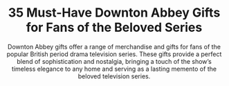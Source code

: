 ---
layout: post
title: 35 Must-Have Downton Abbey Gifts for Fans of the Beloved Series
subtitle: Downton Abbey gifts offer a range of merchandise and gifts for fans of the popular British period drama television series. These gifts provide a perfect blend of sophistication and nostalgia, bringing a touch of the show’s timeless elegance to any home and serving as a lasting memento of the beloved television series.
header-img: "img/post/2023/09/copied/Downton-Abbey-Gifts.jpg"
header-style: text
permalink: "/downton-abbey-gifts/"
catalog: true
tags:
  - Recipients 
  - Men
--- 
